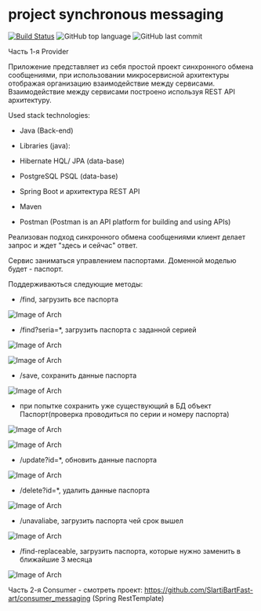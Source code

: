 # project synchronous messaging

[![Build Status](https://app.travis-ci.com/SlartiBartFast-art/job4j_synchronous_messaging.svg?branch=master)](https://app.travis-ci.com/SlartiBartFast-art/job4j_synchronous_messaging)
![GitHub top language](https://img.shields.io/github/languages/top/SlartiBartFast-art/job4j_synchronous_messaging?logo=java&logoColor=red)
![GitHub last commit](https://img.shields.io/github/last-commit/SlartiBartFast-art/job4j_synchronous_messaging?logo=github)


Часть 1-я Provider

Приложение представляет из себя простой проект синхронного обмена сообщениями,
при использовании микросервисной архитектуры отображая организацию взаимодействие между сервисами.
Взаимодействие между сервисами построено используя REST API архитектуру.

Used stack technologies:

- Java (Back-end)

- Libraries (java):

- Hibernate HQL/ JPA (data-base)

- PostgreSQL PSQL (data-base)

- Spring Boot и архитектура REST API

- Maven
  
- Postman (Postman is an API platform for building and using APIs)

 Реализован подход синхронного обмена сообщениями клиент делает запрос и ждет "здесь и сейчас" ответ.
  
  Сервис заниматься управлением паспортами.
  Доменной моделью будет - паспорт.

Поддерживаються следующие методы:

- /find, загрузить все паспорта

![Image of Arch](https://github.com/SlartiBartFast-art/job4j_synchronous_messaging/blob/master/image/Screenshot_1.jpg)


- /find?seria=*, загрузить паспорта с заданной серией

![Image of Arch](https://github.com/SlartiBartFast-art/job4j_synchronous_messaging/blob/master/image/Screenshot_2.jpg)

![Image of Arch](https://github.com/SlartiBartFast-art/job4j_synchronous_messaging/blob/master/image/Screenshot_6.jpg)

- /save, сохранить данные паспорта

![Image of Arch](https://github.com/SlartiBartFast-art/job4j_synchronous_messaging/blob/master/image/Screenshot_3.jpg)

- при попытке сохранить уже существующий в БД объект Паспорт(проверка проводиться по серии и номеру паспорта)
  
![Image of Arch](https://github.com/SlartiBartFast-art/job4j_synchronous_messaging/blob/master/image/Screenshot_11.jpg)

![Image of Arch](https://github.com/SlartiBartFast-art/job4j_synchronous_messaging/blob/master/image/Screenshot_10.jpg)

- /update?id=*, обновить данные паспорта

![Image of Arch](https://github.com/SlartiBartFast-art/job4j_synchronous_messaging/blob/master/image/Screenshot_5.jpg)

- /delete?id=*, удалить данные паспорта

![Image of Arch](https://github.com/SlartiBartFast-art/job4j_synchronous_messaging/blob/master/image/Screenshot_7.jpg)


- /unavaliabe, загрузить паспорта чей срок вышел

![Image of Arch](https://github.com/SlartiBartFast-art/job4j_synchronous_messaging/blob/master/image/Screenshot_8.jpg)


- /find-replaceable, загрузить паспорта, которые нужно заменить в ближайшие 3 месяца

![Image of Arch](https://github.com/SlartiBartFast-art/job4j_synchronous_messaging/blob/master/image/Screenshot_9.jpg)


Часть 2-я Consumer - смотреть проект: https://github.com/SlartiBartFast-art/consumer_messaging (Spring RestTemplate)

